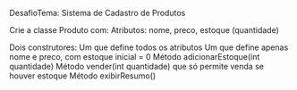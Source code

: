 DesafioTema: Sistema de Cadastro de Produtos

Crie a classe Produto com:
Atributos: nome, preco, estoque (quantidade)

Dois construtores:
Um que define todos os atributos
Um que define apenas nome e preco, com estoque inicial = 0
Método adicionarEstoque(int quantidade)
Método vender(int quantidade) que só permite venda se houver estoque
Método exibirResumo()
